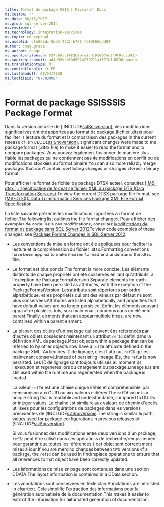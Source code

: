 ```yaml
---
title: Format de package SSIS | Microsoft Docs
ms.custom: ''
ms.date: 06/13/2017
ms.prod: sql-server-2014
ms.reviewer: ''
ms.technology: integration-services
ms.topic: conceptual
ms.assetid: cfe0e5dc-5be3-4222-b721-fe83665edd94
author: chugugrace
ms.author: chugu
ms.openlocfilehash: 524c65ac5682b8efe8c4191697eb540f9acca82b
ms.sourcegitcommit: ad4d92dce894592a259721a1571b1d8736abacdb
ms.translationtype: MT
ms.contentlocale: fr-FR
ms.lasthandoff: 08/04/2020
ms.locfileid: "87700008"
---
```

# <a name="ssis-package-format"></a><span data-ttu-id="b0be2-102">Format de package SSIS</span><span class="sxs-lookup"><span data-stu-id="b0be2-102">SSIS Package Format</span></span>
  <span data-ttu-id="b0be2-103">Dans la version actuelle de [!INCLUDE[ssISnoversion](../includes/ssisnoversion-md.md)], des modifications significatives ont été apportées au format de package (fichier .dtsx) pour faciliter la lecture du format et la comparaison des packages.</span><span class="sxs-lookup"><span data-stu-id="b0be2-103">In the current release of [!INCLUDE[ssISnoversion](../includes/ssisnoversion-md.md)], significant changes were made to the package format (.dtsx file) to make it easier to read the format and to compare packages.</span></span> <span data-ttu-id="b0be2-104">Vous pouvez également fusionner de manière plus fiable les packages qui ne contiennent pas de modifications en conflit ou de modifications stockées au format binaire.</span><span class="sxs-lookup"><span data-stu-id="b0be2-104">You can also more reliably merge packages that don't contain conflicting changes or changes stored in binary format.</span></span>  
  
 <span data-ttu-id="b0be2-105">Pour afficher le format de fichier de package DTSX actuel, consultez [ \[ MS-dtsx \] : spécification de format de fichier XML du package DTS (Data Transformation Services](https://go.microsoft.com/fwlink/?LinkId=233251)).</span><span class="sxs-lookup"><span data-stu-id="b0be2-105">To view the current DTSX package file format, see [\[MS-DTSX\]: Data Transformation Services Package XML File Format Specification](https://go.microsoft.com/fwlink/?LinkId=233251).</span></span>  
  
 <span data-ttu-id="b0be2-106">La liste suivante présente les modifications apportées au format de fichier.</span><span class="sxs-lookup"><span data-stu-id="b0be2-106">The following list outlines the file format changes.</span></span> <span data-ttu-id="b0be2-107">Pour afficher des exemples de code liés à ces modifications, consultez [Modifications de format de package dans SQL Server 2012](https://go.microsoft.com/fwlink/?LinkId=233255)</span><span class="sxs-lookup"><span data-stu-id="b0be2-107">To view code examples of these changes, see [Package Format Changes in SQL Server 2012](https://go.microsoft.com/fwlink/?LinkId=233255).</span></span>  
  
-   <span data-ttu-id="b0be2-108">Les conventions de mise en forme ont été appliquées pour faciliter la lecture et la compréhension du fichier .dtsx.</span><span class="sxs-lookup"><span data-stu-id="b0be2-108">Formatting conventions have been applied to make it easier to read and understand the .dtsx file.</span></span>  
  
-   <span data-ttu-id="b0be2-109">Le format est plus concis.</span><span class="sxs-lookup"><span data-stu-id="b0be2-109">The format is more concise.</span></span> <span data-ttu-id="b0be2-110">Les éléments distincts de chaque propriété ont été conservés en tant qu'attributs, à l'exception de PackageFormatVersion.</span><span class="sxs-lookup"><span data-stu-id="b0be2-110">Separate elements for each property have been persisted as attributes, with the exception of the PackageFormatVersion.</span></span> <span data-ttu-id="b0be2-111">Les attributs sont répertoriés par ordre alphabétique, et les propriétés qui ont des valeurs par défaut ne sont plus conservées.</span><span class="sxs-lookup"><span data-stu-id="b0be2-111">Attributes are listed alphabetically, and properties that have default values are no longer persisted.</span></span> <span data-ttu-id="b0be2-112">Enfin, les éléments pouvant apparaître plusieurs fois, sont maintenant contenus dans un élément parent.</span><span class="sxs-lookup"><span data-stu-id="b0be2-112">Finally, elements that can appear multiple times, are now contained within a parent element.</span></span>  
  
-   <span data-ttu-id="b0be2-113">La plupart des objets d'un package qui peuvent être référencés par d'autres objets possèdent maintenant un attribut `refId` défini dans la définition XML du package.</span><span class="sxs-lookup"><span data-stu-id="b0be2-113">Most objects within a package that can be referred to by other objects now have a `refId` attribute defined in the package XML.</span></span> <span data-ttu-id="b0be2-114">Au lieu des ID de lignage, c'est l'attribut `refID` qui est maintenant conservé.</span><span class="sxs-lookup"><span data-stu-id="b0be2-114">Instead of persisting lineage IDs, the `refID` is now persisted.</span></span> <span data-ttu-id="b0be2-115">Les ID de lignage sont toujours utilisés au moment de l'exécution et régénérés lors du chargement du package.</span><span class="sxs-lookup"><span data-stu-id="b0be2-115">Lineage IDs are still used within the runtime and regenerated when the package is loaded.</span></span>  
  
     <span data-ttu-id="b0be2-116">La valeur `refId` est une chaîne unique lisible et compréhensible, par comparaison aux GUID ou aux valeurs entières.</span><span class="sxs-lookup"><span data-stu-id="b0be2-116">The `refId` value is a unique string that is readable and understandable, compared to GUIDs or integer values.</span></span> <span data-ttu-id="b0be2-117">La chaîne est similaire aux valeurs de chemin d'accès utilisées pour les configurations de packages dans les versions précédentes de [!INCLUDE[ssISnoversion](../includes/ssisnoversion-md.md)].</span><span class="sxs-lookup"><span data-stu-id="b0be2-117">The string is similar to path values used for package configurations in previous releases of [!INCLUDE[ssISnoversion](../includes/ssisnoversion-md.md)].</span></span>  
  
     <span data-ttu-id="b0be2-118">Si vous fusionnez des modifications entre deux versions d'un package, `refId` peut être utilisé dans des opérations de recherche/remplacement pour garantir que toutes les références à cet objet sont correctement mises à jour.</span><span class="sxs-lookup"><span data-stu-id="b0be2-118">If you are merging changes between two versions of a package, the `refId` can be used in find/replace operations to ensure that all references to that object have been correctly updated.</span></span>  
  
-   <span data-ttu-id="b0be2-119">Les informations de mise en page sont contenues dans une section CDATA.</span><span class="sxs-lookup"><span data-stu-id="b0be2-119">The layout information is contained in a CData section.</span></span>  
  
-   <span data-ttu-id="b0be2-120">Les annotations sont conservées en texte clair.</span><span class="sxs-lookup"><span data-stu-id="b0be2-120">Annotations are persisted in cleartext.</span></span> <span data-ttu-id="b0be2-121">Cela simplifie l'extraction des informations pour la génération automatisée de la documentation.</span><span class="sxs-lookup"><span data-stu-id="b0be2-121">This makes it easier to extract the information for automated generation of documentation.</span></span>  
  
  
